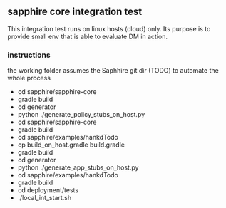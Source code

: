 ## sapphire core integration test
This integration test runs on linux hosts (cloud) only.
Its purpose is to provide small env that is able to evaluate DM in action.

### instructions
the working folder assumes the Saphhire git dir
(TODO) to automate the whole process
* cd sapphire/sapphire-core
* gradle build
* cd generator
* python ./generate_policy_stubs_on_host.py
* cd sapphire/sapphire-core
* gradle build
* cd sapphire/examples/hankdTodo
* cp build_on_host.gradle build.gradle
* gradle build
* cd generator
* python ./generate_app_stubs_on_host.py
* cd sapphire/examples/hankdTodo
* gradle build
* cd deployment/tests
* ./local_int_start.sh


